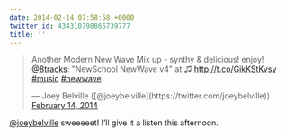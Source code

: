 ```yaml
---
date: 2014-02-14 07:58:58 +0000
twitter_id: 434310798865739777
title: ''
---
```


<blockquote class="twitter-tweet"><p lang="en" dir="ltr">Another Modern New Wave Mix up - synthy &amp; delicious! enjoy!  <a href="https://twitter.com/8tracks?ref_src=twsrc%5Etfw">@8tracks</a>: &quot;NewSchool NewWave v4&quot; at ♫  <a href="http://t.co/GikKStKvsy">http://t.co/GikKStKvsy</a>  <a href="https://twitter.com/hashtag/music?src=hash&amp;ref_src=twsrc%5Etfw">#music</a> <a href="https://twitter.com/hashtag/newwave?src=hash&amp;ref_src=twsrc%5Etfw">#newwave</a></p>&mdash; Joey Belville ([@joeybelville](https://twitter.com/joeybelville)) <a href="https://twitter.com/joeybelville/status/434171932770979842?ref_src=twsrc%5Etfw">February 14, 2014</a></blockquote>
<script async src="https://platform.twitter.com/widgets.js" charset="utf-8"></script>

[@joeybelville](https://twitter.com/joeybelville) sweeeeet! I’ll give it a listen this afternoon.

